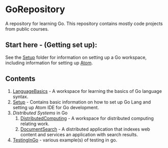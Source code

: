 # GoRepository
A repository for learning Go. This repository contains mostly code projects from public courses.  

## Start here - (Getting set up):
See the [Setup](./SetupGo) folder for information on setting up a Go workspace, including information for setting up [Atom](https://atom.io/).

## Contents
1. [LanguageBasics](./LanguageBasics) - A workspace for learning the basics of Go language syntax.
2. [Setup](./SetupGo) - Contains basic information on how to set up Go Lang and setting up Atom IDE for Go development.
3. *Distributed Systems* in Go
    1. [DistributedComputing](./DistributedComputing) - A workspace for distributed computing relating work.
    2. [DocumentSearch](./DocumentSearch) - A distributed application that indexes web content and services an application with search results.
4. [TestingInGo](./TestingInGo) - various example(s) of testing in go.
